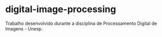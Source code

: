 # digital-image-processing
Trabalho desenvolvido durante a disciplina de Processamento Digital de Imagens - Unesp. 
